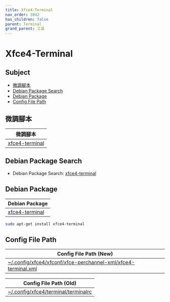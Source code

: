 ```yaml
---
title: Xfce4-Terminal
nav_order: 3042
has_children: false
parent: Terminal
grand_parent: 工具
---
```



# Xfce4-Terminal


## Subject

* [微調腳本](#微調腳本)
* [Debian Package Search](#debian-package-search)
* [Debian Package](#debian-package)
* [Config File Path](#config-file-path)


## 微調腳本

| 微調腳本 |
| --- |
| [xfce4-terminal](https://github.com/samwhelp/lingmo-adjustment/tree/main/prototype/main/tool-config/part/xfce4-terminal) |


## Debian Package Search

* Debian Package Search: [xfce4-terminal](https://packages.debian.org/search?searchon=names&keywords=xfce4-terminal)


## Debian Package

| Debian Package |
| --- |
| [xfce4-terminal](https://packages.debian.org/stable/xfce4-terminal) |

``` sh
sudo apt-get install xfce4-terminal
```


## Config File Path

| Config File Path (New) |
| --- |
| [~/.config/xfce4/xfconf/xfce-perchannel-xml/xfce4-terminal.xml](https://github.com/samwhelp/debian-adjustment/blob/main/prototype/tool/xfce4-terminal/asset/overlay/etc/skel/.config/xfce4/xfconf/xfce-perchannel-xml/xfce4-terminal.xml) |


| Config File Path (Old)  |
| --- |
| [~/.config/xfce4/terminal/terminalrc](https://github.com/samwhelp/debian-adjustment/blob/main/prototype/tool/xfce4-terminal/asset/overlay/etc/skel/.config/xfce4/terminal/terminalrc) |
